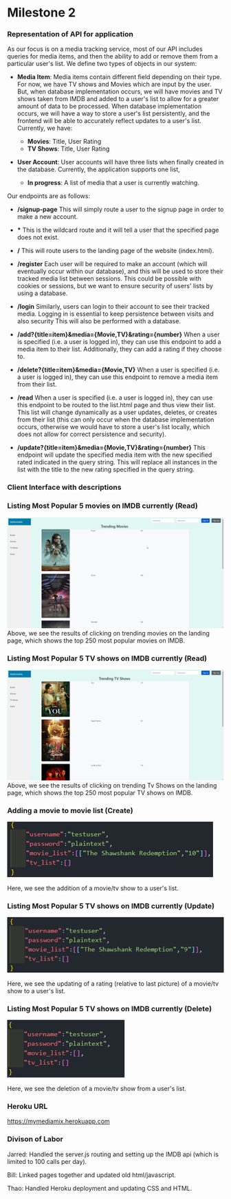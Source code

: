 

# Milestone 2


### Representation of API for application
As our focus is on a media tracking service, most of our API includes queries for media items, and then the ability to add or remove them from a particular user's list. We define two types of objects in our system:

- **Media Item**: Media items contain different field depending on their type. For now, we have TV shows and Movies which are input by the user. But, when database implementation occurs, we will have movies and TV shows taken from IMDB and added to a user's list to allow for a greater amount of data to be processed. When database implementation occurs, we will have a way to store a user's list persistently, and the frontend will be able to accurately reflect updates to a user's list. Currently, we have:
  - **Movies**: Title, User Rating
  - **TV Shows**: Title, User Rating

- **User Account**: User accounts will have three lists when finally created in the database. Currently, the application supports one list,
  - **In progress**: A list of media that a user is currently watching.


 Our endpoints are as follows:

-   **/signup-page** This will simply route a user to the signup page in order to make a new account.

-   **\***  This is the wildcard route and it will tell a user that the specified page does not exist.
-   **/** This will route users to the landing page of the website (index.html).

-   **/register** Each user will be required to make an account (which will eventually occur within our database), and this will be used to store their tracked media list between sessions. This could be possible with cookies or sessions, but we want to ensure security of users' lists by using a database.

-   **/login** Similarly, users can login to their account to see their tracked media. Logging in is essential to keep persistence between visits and also security This will also be performed with a database.

-  **/add?{title=item}&media={Movie,TV}&rating={number}** When a user is specified (i.e. a user is logged in), they can use this endpoint to add a media item to their list. Additionally, they can add a rating if they choose to.

-  **/delete?{title=item}&media={Movie,TV}** When a user is specified (i.e. a user is logged in), they can use this endpoint to remove a media item from their list.

-  **/read** When a user is specified (i.e. a user is logged in), they can use this endpoint to be routed to the list.html page and thus view their list. This list will change dynamically as a user updates, deletes, or creates from their list (this can only occur when the database implementation occurs, otherwise we would have to store a user's list locally, which does not allow for correct persistence and security).

-  **/update?{title=item}&media={Movie,TV}&rating={number}** This endpoint will update the specified media item with the new specified rated indicated in the query string. This will replace all instances in the list with the title to the new rating specified in the query string.



### Client Interface with descriptions

### Listing Most Popular 5 movies on IMDB currently (Read)
![Landing Page Read](../docs/html_figures/326-landing-page-read-movies.png "Read Operation on Landing Page")
Above, we see the results of clicking on trending movies on the landing page, which shows the top 250 most popular movies on IMDB.

### Listing Most Popular 5 TV shows on IMDB currently (Read)
![Landing Page Read](../docs/html_figures/326-landing-page-read-tv.png "Read Operation on Landing Page")
Above, we see the results of clicking on trending Tv Shows on the landing page, which shows the top 250 most popular TV shows on IMDB.

### Adding a movie to movie list (Create)
![Adding a movie to movie list](../docs/json_figures/326-iota-create.png "Create operation on Movie List")

Here, we see the addition of a movie/tv show to a user's list.

### Listing Most Popular 5 TV shows on IMDB currently (Update)
![Updating a rating on movie list](../docs/json_figures/326-iota-update.png "Update operation on Movie List")

Here, we see the updating of a rating (relative to last picture) of a movie/tv show to a user's list.

### Listing Most Popular 5 TV shows on IMDB currently (Delete)
![Deleting a movie from movie list](../docs/json_figures/326-iota-delete.png "Delete operation on Movie List")

Here, we see the deletion of a movie/tv show from a user's list.


### Heroku URL
https://mymediamix.herokuapp.com


### Divison of Labor
Jarred: Handled the server.js routing and setting up the IMDB api (which is limited to 100 calls per day).

Bill: Linked pages together and updated old html/javascript.

Thao: Handled Heroku deployment and updating CSS and HTML.
